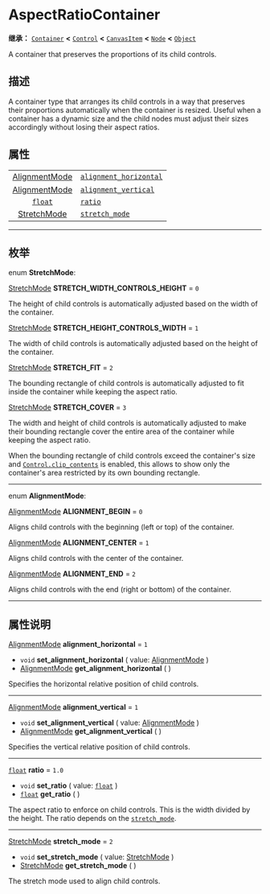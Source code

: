 <!-- ⚠ 请勿编辑本文件 ⚠ -->
<!-- 本文档使用脚本从 WeDot 引擎源码仓库生成。 -->
<!-- 生成脚本：https://github.com/WeDot-Engine/WeDot/tree/4.3/doc/tools/make_md.py； -->
<!-- 原文件：https://github.com/WeDot-Engine/WeDot/tree/4.3/doc/classes/AspectRatioContainer.xml。 -->

<div id="_class_aspectratiocontainer"></div>

# AspectRatioContainer

**继承：** [`Container`](class_container.md) **<** [`Control`](class_control.md) **<** [`CanvasItem`](class_canvasitem.md) **<** [`Node`](class_node.md) **<** [`Object`](class_object.md)

A container that preserves the proportions of its child controls.

## 描述

A container type that arranges its child controls in a way that preserves their proportions automatically when the container is resized. Useful when a container has a dynamic size and the child nodes must adjust their sizes accordingly without losing their aspect ratios.

## 属性

|||
|:-:|:--|
| [AlignmentMode](#enum_aspectratiocontainer_alignmentmode) | [`alignment_horizontal`](#class_aspectratiocontainer_property_alignment_horizontal) | ``1``   |
| [AlignmentMode](#enum_aspectratiocontainer_alignmentmode) | [`alignment_vertical`](#class_aspectratiocontainer_property_alignment_vertical)     | ``1``   |
| [`float`](class_float.md)                                 | [`ratio`](#class_aspectratiocontainer_property_ratio)                               | ``1.0`` |
| [StretchMode](#enum_aspectratiocontainer_stretchmode)     | [`stretch_mode`](#class_aspectratiocontainer_property_stretch_mode)                 | ``2``   |

<!-- rst-class:: classref-section-separator -->

---

## 枚举

<div id="_class_enum_aspectratiocontainer_stretchmode"></div>

enum **StretchMode**: <div id="enum_aspectratiocontainer_stretchmode"></div>

<div id="_class_aspectratiocontainer_constant_stretch_width_controls_height"></div>

[StretchMode](#enum_aspectratiocontainer_stretchmode) **STRETCH_WIDTH_CONTROLS_HEIGHT** = ``0``

The height of child controls is automatically adjusted based on the width of the container.

<div id="_class_aspectratiocontainer_constant_stretch_height_controls_width"></div>

[StretchMode](#enum_aspectratiocontainer_stretchmode) **STRETCH_HEIGHT_CONTROLS_WIDTH** = ``1``

The width of child controls is automatically adjusted based on the height of the container.

<div id="_class_aspectratiocontainer_constant_stretch_fit"></div>

[StretchMode](#enum_aspectratiocontainer_stretchmode) **STRETCH_FIT** = ``2``

The bounding rectangle of child controls is automatically adjusted to fit inside the container while keeping the aspect ratio.

<div id="_class_aspectratiocontainer_constant_stretch_cover"></div>

[StretchMode](#enum_aspectratiocontainer_stretchmode) **STRETCH_COVER** = ``3``

The width and height of child controls is automatically adjusted to make their bounding rectangle cover the entire area of the container while keeping the aspect ratio.

When the bounding rectangle of child controls exceed the container's size and [`Control.clip_contents`](#class_control_property_clip_contents) is enabled, this allows to show only the container's area restricted by its own bounding rectangle.

<!-- rst-class:: classref-item-separator -->

---

<div id="_class_enum_aspectratiocontainer_alignmentmode"></div>

enum **AlignmentMode**: <div id="enum_aspectratiocontainer_alignmentmode"></div>

<div id="_class_aspectratiocontainer_constant_alignment_begin"></div>

[AlignmentMode](#enum_aspectratiocontainer_alignmentmode) **ALIGNMENT_BEGIN** = ``0``

Aligns child controls with the beginning (left or top) of the container.

<div id="_class_aspectratiocontainer_constant_alignment_center"></div>

[AlignmentMode](#enum_aspectratiocontainer_alignmentmode) **ALIGNMENT_CENTER** = ``1``

Aligns child controls with the center of the container.

<div id="_class_aspectratiocontainer_constant_alignment_end"></div>

[AlignmentMode](#enum_aspectratiocontainer_alignmentmode) **ALIGNMENT_END** = ``2``

Aligns child controls with the end (right or bottom) of the container.

<!-- rst-class:: classref-section-separator -->

---

## 属性说明

<div id="_class_aspectratiocontainer_property_alignment_horizontal"></div>

[AlignmentMode](#enum_aspectratiocontainer_alignmentmode) **alignment_horizontal** = ``1`` <div id="class_aspectratiocontainer_property_alignment_horizontal"></div>

- `void` **set_alignment_horizontal** ( value: [AlignmentMode](#enum_aspectratiocontainer_alignmentmode) )
- [AlignmentMode](#enum_aspectratiocontainer_alignmentmode) **get_alignment_horizontal** ( )

Specifies the horizontal relative position of child controls.

<!-- rst-class:: classref-item-separator -->

---

<div id="_class_aspectratiocontainer_property_alignment_vertical"></div>

[AlignmentMode](#enum_aspectratiocontainer_alignmentmode) **alignment_vertical** = ``1`` <div id="class_aspectratiocontainer_property_alignment_vertical"></div>

- `void` **set_alignment_vertical** ( value: [AlignmentMode](#enum_aspectratiocontainer_alignmentmode) )
- [AlignmentMode](#enum_aspectratiocontainer_alignmentmode) **get_alignment_vertical** ( )

Specifies the vertical relative position of child controls.

<!-- rst-class:: classref-item-separator -->

---

<div id="_class_aspectratiocontainer_property_ratio"></div>

[`float`](class_float.md) **ratio** = ``1.0`` <div id="class_aspectratiocontainer_property_ratio"></div>

- `void` **set_ratio** ( value: [`float`](class_float.md) )
- [`float`](class_float.md) **get_ratio** ( )

The aspect ratio to enforce on child controls. This is the width divided by the height. The ratio depends on the [`stretch_mode`](#class_aspectratiocontainer_property_stretch_mode).

<!-- rst-class:: classref-item-separator -->

---

<div id="_class_aspectratiocontainer_property_stretch_mode"></div>

[StretchMode](#enum_aspectratiocontainer_stretchmode) **stretch_mode** = ``2`` <div id="class_aspectratiocontainer_property_stretch_mode"></div>

- `void` **set_stretch_mode** ( value: [StretchMode](#enum_aspectratiocontainer_stretchmode) )
- [StretchMode](#enum_aspectratiocontainer_stretchmode) **get_stretch_mode** ( )

The stretch mode used to align child controls.

[^virtual]: 本方法通常需要用户覆盖才能生效。
[^const]: 本方法无副作用，不会修改该实例的任何成员变量。
[^vararg]: 本方法除了能接受在此处描述的参数外，还能够继续接受任意数量的参数。
[^constructor]: 本方法用于构造某个类型。
[^static]: 调用本方法无需实例，可直接使用类名进行调用。
[^operator]: 本方法描述的是使用本类型作为左操作数的有效运算符。
[^bitfield]: 这个值是由下列位标志构成位掩码的整数。
[^void]: 无返回值。
